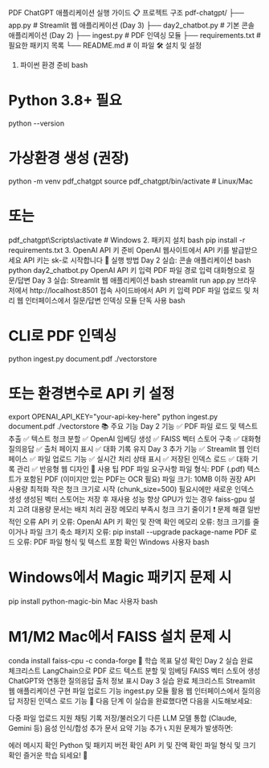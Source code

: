 PDF ChatGPT 애플리케이션 실행 가이드
📋 프로젝트 구조
pdf-chatgpt/
├── app.py              # Streamlit 웹 애플리케이션 (Day 3)
├── day2_chatbot.py     # 기본 콘솔 애플리케이션 (Day 2)
├── ingest.py          # PDF 인덱싱 모듈
├── requirements.txt   # 필요한 패키지 목록
└── README.md         # 이 파일
🛠️ 설치 및 설정
1. 파이썬 환경 준비
bash
# Python 3.8+ 필요
python --version

# 가상환경 생성 (권장)
python -m venv pdf_chatgpt
source pdf_chatgpt/bin/activate  # Linux/Mac
# 또는
pdf_chatgpt\Scripts\activate     # Windows
2. 패키지 설치
bash
pip install -r requirements.txt
3. OpenAI API 키 준비
OpenAI 웹사이트에서 API 키를 발급받으세요
API 키는 sk-로 시작합니다
🚀 실행 방법
Day 2 실습: 콘솔 애플리케이션
bash
python day2_chatbot.py
OpenAI API 키 입력
PDF 파일 경로 입력
대화형으로 질문/답변
Day 3 실습: Streamlit 웹 애플리케이션
bash
streamlit run app.py
브라우저에서 http://localhost:8501 접속
사이드바에서 API 키 입력
PDF 파일 업로드 및 처리
웹 인터페이스에서 질문/답변
인덱싱 모듈 단독 사용
bash
# CLI로 PDF 인덱싱
python ingest.py document.pdf ./vectorstore

# 또는 환경변수로 API 키 설정
export OPENAI_API_KEY="your-api-key-here"
python ingest.py document.pdf ./vectorstore
📚 주요 기능
Day 2 기능
✅ PDF 파일 로드 및 텍스트 추출
✅ 텍스트 청크 분할
✅ OpenAI 임베딩 생성
✅ FAISS 벡터 스토어 구축
✅ 대화형 질의응답
✅ 출처 페이지 표시
✅ 대화 기록 유지
Day 3 추가 기능
✅ Streamlit 웹 인터페이스
✅ 파일 업로드 기능
✅ 실시간 처리 상태 표시
✅ 저장된 인덱스 로드
✅ 대화 기록 관리
✅ 반응형 웹 디자인
🔧 사용 팁
PDF 파일 요구사항
파일 형식: PDF (.pdf)
텍스트가 포함된 PDF (이미지만 있는 PDF는 OCR 필요)
파일 크기: 10MB 이하 권장
API 사용량 최적화
작은 청크 크기로 시작 (chunk_size=500)
필요시에만 새로운 인덱스 생성
생성된 벡터 스토어는 저장 후 재사용
성능 향상
GPU가 있는 경우 faiss-gpu 설치 고려
대용량 문서는 배치 처리 권장
메모리 부족시 청크 크기 줄이기
❗ 문제 해결
일반적인 오류
API 키 오류: OpenAI API 키 확인 및 잔액 확인
메모리 오류: 청크 크기를 줄이거나 파일 크기 축소
패키지 오류: pip install --upgrade package-name
PDF 로드 오류: PDF 파일 형식 및 텍스트 포함 확인
Windows 사용자
bash
# Windows에서 Magic 패키지 문제 시
pip install python-magic-bin
Mac 사용자
bash
# M1/M2 Mac에서 FAISS 설치 문제 시
conda install faiss-cpu -c conda-forge
🎯 학습 목표 달성 확인
Day 2 실습 완료 체크리스트
 LangChain으로 PDF 로드
 텍스트 분할 및 임베딩
 FAISS 벡터 스토어 생성
 ChatGPT와 연동한 질의응답
 출처 정보 표시
Day 3 실습 완료 체크리스트
 Streamlit 웹 애플리케이션 구현
 파일 업로드 기능
 ingest.py 모듈 활용
 웹 인터페이스에서 질의응답
 저장된 인덱스 로드 기능
🔄 다음 단계
이 실습을 완료했다면 다음을 시도해보세요:

다중 파일 업로드 지원
채팅 기록 저장/불러오기
다른 LLM 모델 통합 (Claude, Gemini 등)
음성 인식/합성 추가
문서 요약 기능 추가
📞 지원
문제가 발생하면:

에러 메시지 확인
Python 및 패키지 버전 확인
API 키 및 잔액 확인
파일 형식 및 크기 확인
즐거운 학습 되세요! 🎉

